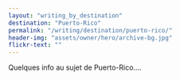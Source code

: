 ```yaml
---
layout: "writing_by_destination"
destination: "Puerto-Rico"
permalink: "/writing/destination/puerto-rico/"
header-img: "assets/owner/hero/archive-bg.jpg"
flickr-text: ""
---
```


Quelques info au sujet de Puerto-Rico....